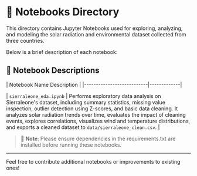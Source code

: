 # 📓 Notebooks Directory

This directory contains Jupyter Notebooks used for exploring, analyzing, and modeling the solar radiation and environmental dataset collected from three countries.

Below is a brief description of each notebook:

## 📁 Notebook Descriptions

| Notebook Name              Description |
|---------------------------|-------------|

| `sierraleone_eda.ipynb`          | Performs exploratory data analysis on Sierraleone's dataset, including summary statistics, missing value inspection, outlier detection using     Z-scores, and basic data cleaning. It analyzes solar radiation trends over time, evaluates the impact of cleaning events, explores correlations, visualizes wind and temperature distributions, and exports a cleaned dataset to `data/sierraleone_clean.csv`. |


> 📌 **Note**: Please ensure dependencies in the requirements.txt are installed before running these notebooks.

---

Feel free to contribute additional notebooks or improvements to existing ones!
